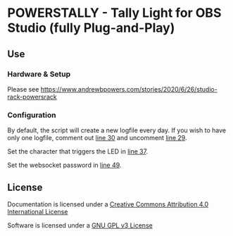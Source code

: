 # POWERSTALLY - Tally Light for OBS Studio (fully Plug-and-Play)

## Use

### Hardware & Setup

Please see https://www.andrewbpowers.com/stories/2020/6/26/studio-rack-powersrack

### Configuration

By default, the script will create a new logfile every day.  If you wish to have only one logfile, comment out [line 30](https://github.com/td0g/OBS_TallyLight/blob/76f0a91a4130b9426cd6d66720c012547c89aded/tallylight.py#L30) and uncomment [line 29](https://github.com/td0g/OBS_TallyLight/blob/76f0a91a4130b9426cd6d66720c012547c89aded/tallylight.py#L29).

Set the character that triggers the LED in [line 37](https://github.com/td0g/OBS_TallyLight/blob/76f0a91a4130b9426cd6d66720c012547c89aded/tallylight.py#L37).

Set the websocket password in [line 49](https://github.com/td0g/OBS_TallyLight/blob/76f0a91a4130b9426cd6d66720c012547c89aded/tallylight.py#L49).

## License

Documentation is licensed under a [Creative Commons Attribution 4.0 International License](https://creativecommons.org/licenses/by/4.0/)

Software is licensed under a [GNU GPL v3 License](https://www.gnu.org/licenses/gpl-3.0.txt)
